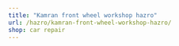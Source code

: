 ```yaml
---
title: "Kamran front wheel workshop hazro"
url: /hazro/kamran-front-wheel-workshop-hazro/
shop: car repair
---
```

